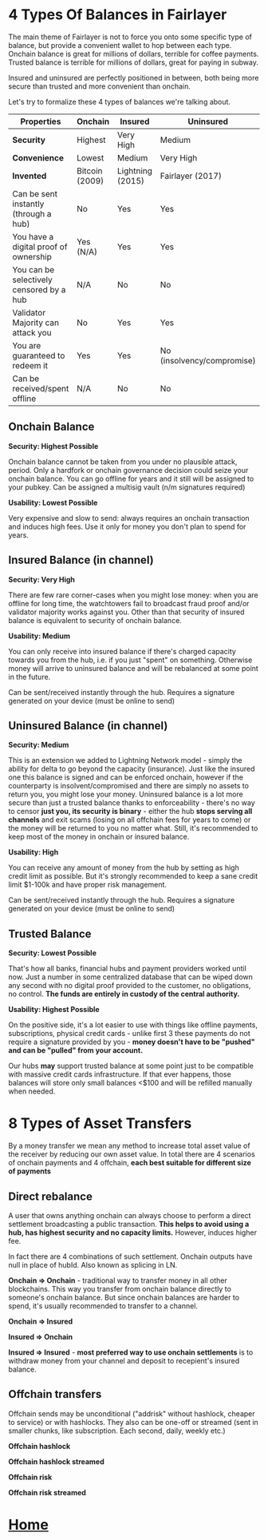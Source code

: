 # 4 Types Of Balances in Fairlayer

The main theme of Fairlayer is not to force you onto some specific type of balance, but provide a convenient wallet to hop between each type. Onchain balance is great for millions of dollars, terrible for coffee payments. Trusted balance is terrible for millions of dollars, great for paying in subway. 

Insured and uninsured are perfectly positioned in between, both being more secure than trusted and more convenient than onchain.

Let's try to formalize these 4 types of balances we're talking about.


| Properties | Onchain | Insured | Uninsured | Trusted
|----------|----------|----------|----------|----------|
| **Security** | Highest | Very High | Medium | Lowest
| **Convenience** | Lowest | Medium | Very High | Highest
| **Invented** | Bitcoin (2009) | Lightning (2015) | Fairlayer (2017) | Used for centuries
| Can be sent instantly (through a hub) | No | Yes | Yes | Yes
| You have a digital proof of ownership | Yes (N/A) | Yes | Yes | No
| You can be selectively censored by a hub | N/A | No | No | Yes
| Validator Majority can attack you | No | Yes | Yes | Yes (N/A)
| You are guaranteed to redeem it | Yes | Yes | No (insolvency/compromise) | No
| Can be received/spent offline | N/A | No | No | Yes

## Onchain Balance

**Security: Highest Possible**

Onchain balance cannot be taken from you under no plausible attack, period. Only a hardfork or onchain governance decision could seize your onchain balance. You can go offline for years and it still will be assigned to your pubkey. Can be assigned a multisig vault (n/m signatures required)

**Usability: Lowest Possible**

Very expensive and slow to send: always requires an onchain transaction and induces high fees. Use it only for money you don't plan to spend for years. 

## Insured Balance (in channel)

**Security: Very High** 

There are few rare corner-cases when you might lose money: when you are offline for long time, the watchtowers fail to broadcast fraud proof and/or validator majority works against you. Other than that security of insured balance is equivalent to security of onchain balance.

**Usability: Medium** 

You can only receive into insured balance if there's charged capacity towards you from the hub, i.e. if you just "spent" on something. Otherwise money will arrive to uninsured balance and will be rebalanced at some point in the future. 

Can be sent/received instantly through the hub. Requires a signature generated on your device (must be online to send)

## Uninsured Balance (in channel)

**Security: Medium**

This is an extension we added to Lightning Network model - simply the ability for delta to go beyond the capacity (insurance). Just like the insured one this balance is signed and can be enforced onchain, however if the counterparty is insolvent/compromised and there are simply no assets to return you, you might lose your money. Uninsured balance is a lot more secure than just a trusted balance thanks to enforceability - there's no way to censor **just you, its security is binary** - either the hub **stops serving all channels** and exit scams (losing on all offchain fees for years to come) or the money will be returned to you no matter what. Still, it's recommended to keep most of the money in onchain or insured balance.

**Usability: High** 

You can receive any amount of money from the hub by setting as high credit limit as possible. But it's strongly recommended to keep a sane credit limit $1-100k and have proper risk management. 

Can be sent/received instantly through the hub. Requires a signature generated on your device (must be online to send)

## Trusted Balance

**Security: Lowest Possible**

That's how all banks, financial hubs and payment providers worked until now. Just a number in some centralized database that can be wiped down any second with no digital proof provided to the customer, no obligations, no control. **The funds are entirely in custody of the central authority.**

**Usability: Highest Possible**

On the positive side, it's a lot easier to use with things like offline payments, subscriptions, physical credit cards - unlike first 3 these payments do not require a signature provided by you - **money doesn't have to be "pushed" and can be "pulled" from your account.**

Our hubs **may** support trusted balance at some point just to be compatible with massive credit cards infrastructure. If that ever happens, those balances will store only small balances <$100 and will be refilled manually when needed.

# 8 Types of Asset Transfers

By a money transfer we mean any method to increase total asset value of the receiver by reducing our own asset value. In total there are 4 scenarios of onchain payments and 4 offchain, **each best suitable for different size of payments**

## Direct rebalance

A user that owns anything onchain can always choose to perform a direct settlement broadcasting a public transaction. **This helps to avoid using a hub, has highest security and no capacity limits.** However, induces higher fee.

In fact there are 4 combinations of such settlement. Onchain outputs have null in place of hubId. Also known as splicing in LN.

**Onchain => Onchain** - traditional way to transfer money in all other blockchains. This way you transfer from onchain balance directly to someone's onchain balance. But since onchain balances are harder to spend, it's usually recommended to transfer to a channel.

**Onchain => Insured** 

**Insured => Onchain**

**Insured => Insured**  - **most preferred way to use onchain settlements** is to withdraw money from your channel and deposit to recepient's insured balance.

## Offchain transfers

Offchain sends may be unconditional ("addrisk" without hashlock, cheaper to service) or with hashlocks. They also can be one-off or streamed (sent in smaller chunks, like subscription. Each second, daily, weekly etc.)

**Offchain hashlock** 

**Offchain hashlock streamed** 

**Offchain risk**

**Offchain risk streamed** 

# [Home](/img/README.md)
